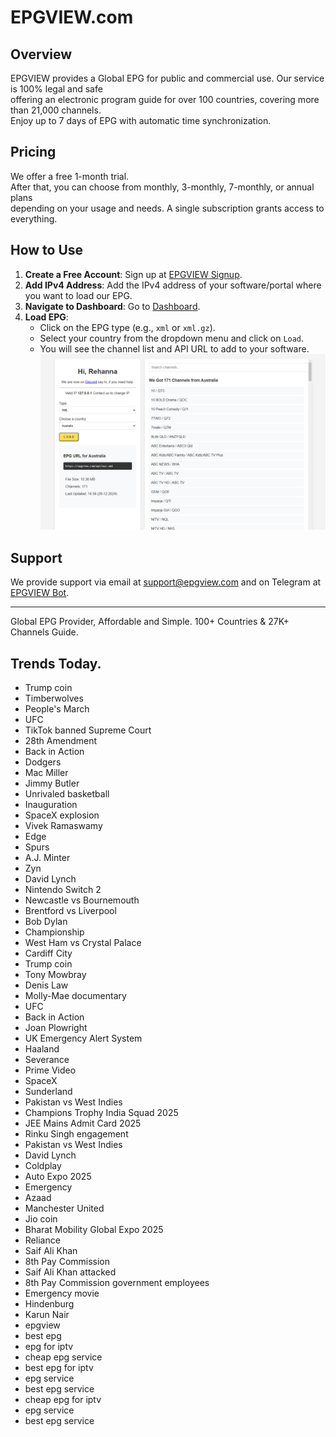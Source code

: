# EPGVIEW.com



## Overview
EPGVIEW provides a Global EPG for public and commercial use. Our service is 100% legal and safe\
offering an electronic program guide for over 100 countries, covering more than 21,000 channels.\
Enjoy up to 7 days of EPG with automatic time synchronization.

## Pricing
We offer a free 1-month trial. \
After that, you can choose from monthly, 3-monthly, 7-monthly, or annual plans \
depending on your usage and needs. A single subscription grants access to everything.

## How to Use
1. **Create a Free Account**: Sign up at [EPGVIEW Signup](https://epgview.com/signup.php).
2. **Add IPv4 Address**: Add the IPv4 address of your software/portal where you want to load our EPG.
3. **Navigate to Dashboard**: Go to [Dashboard](https://epgview.com/dashboard.php).
4. **Load EPG**:
   - Click on the EPG type (e.g., `xml` or `xml.gz`).
   - Select your country from the dropdown menu and click on `Load`.
   - You will see the channel list and API URL to add to your software.
![EPGVIEW](img/dashboard.png)
## Support
We provide support via email at [support@epgview.com](mailto:support@epgview.com) and on Telegram at [EPGVIEW Bot](https://t.me/epgview_bot).

---

Global EPG Provider, Affordable and Simple. 100+ Countries & 27K+ Channels Guide.

## Trends Today.

- Trump coin
- Timberwolves
- People's March
- UFC
- TikTok banned Supreme Court
- 28th Amendment
- Back in Action
- Dodgers
- Mac Miller
- Jimmy Butler
- Unrivaled basketball
- Inauguration
- SpaceX explosion
- Vivek Ramaswamy
- Edge
- Spurs
- A.J. Minter
- Zyn
- David Lynch
- Nintendo Switch 2
- Newcastle vs Bournemouth
- Brentford vs Liverpool
- Bob Dylan
- Championship
- West Ham vs Crystal Palace
- Cardiff City
- Trump coin
- Tony Mowbray
- Denis Law
- Molly-Mae documentary
- UFC
- Back in Action
- Joan Plowright
- UK Emergency Alert System
- Haaland
- Severance
- Prime Video
- SpaceX
- Sunderland
- Pakistan vs West Indies
- Champions Trophy India Squad 2025
- JEE Mains Admit Card 2025
- Rinku Singh engagement
- Pakistan vs West Indies
- David Lynch
- Coldplay
- Auto Expo 2025
- Emergency
- Azaad
- Manchester United
- Jio coin
- Bharat Mobility Global Expo 2025
- Reliance
- Saif Ali Khan
- 8th Pay Commission
- Saif Ali Khan attacked
- 8th Pay Commission government employees
- Emergency movie
- Hindenburg
- Karun Nair
- epgview
- best epg
- epg for iptv
- cheap epg service
- best epg for iptv
- epg service
- best epg service
- cheap epg for iptv
- epg service
- best epg service
